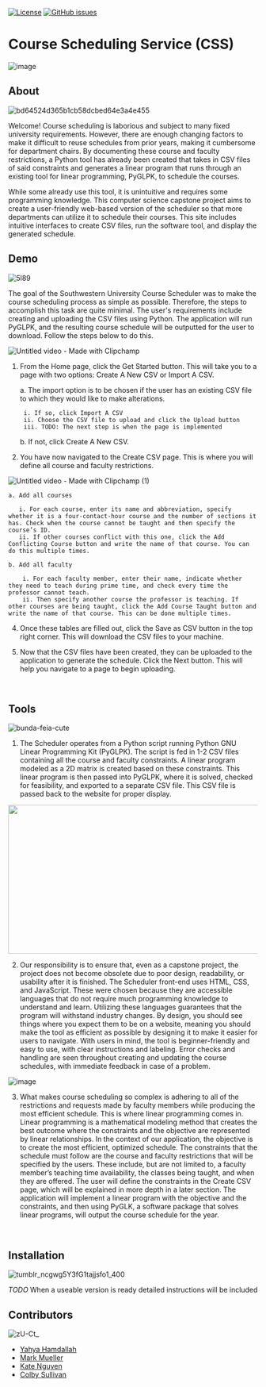 [![License](https://img.shields.io/badge/license-MIT-blue.svg)](LICENSE)
[![GitHub issues](https://img.shields.io/github/issues/MuellMark/Course-Scheduler)](https://github.com/MuellMark/Course-Scheduler/issues)

# Course Scheduling Service (CSS)
![image](https://github.com/MuellMark/Course-Scheduler/assets/88158644/0ce5e46e-18e2-4169-ad77-a6df072936c0)

## About

![bd64524d365b1cb58dcbed64e3a4e455](https://github.com/MuellMark/Course-Scheduler/assets/88158644/8a4452a4-5f42-4f85-b7f6-4154368102b1)

Welcome! Course scheduling is laborious and subject to many fixed university requirements. However, there are enough changing factors to make it difficult to reuse schedules from prior years, making it cumbersome for department chairs. By documenting these course and faculty restrictions, a Python tool has already been created that takes in CSV files of said constraints and generates a linear program that runs through an existing tool for linear programming, PyGLPK, to schedule the courses. 

While some already use this tool, it is unintuitive and requires some programming knowledge. This computer science capstone project aims to create a user-friendly web-based version of the scheduler so that more departments can utilize it to schedule their courses. This site includes intuitive interfaces to create CSV files, run the software tool, and display the generated schedule.

## Demo
![5l89](https://github.com/MuellMark/Course-Scheduler/assets/88158644/8cba9212-9d7a-43ce-9181-92ec9a8ab7cd)

The goal of the Southwestern University Course Scheduler was to make the course scheduling process as simple as possible. Therefore, the steps to accomplish this task are quite minimal. The user's requirements include creating and uploading the CSV files using Python. The application will run PyGLPK, and the resulting course schedule will be outputted for the user to download. Follow the steps below to do this. 

![Untitled video - Made with Clipchamp](https://github.com/MuellMark/Course-Scheduler/assets/88158644/b6be537d-a3d6-4e77-a2c4-d1236f0d9019)

1. From the Home page, click the Get Started button. This will take you to a page with two options: Create A New CSV or Import A CSV. 

   a. The import option is to be chosen if the user has an existing CSV file to which they would like to make alterations.
      
        i. If so, click Import A CSV
        ii. Choose the CSV file to upload and click the Upload button
        iii. TODO: The next step is when the page is implemented
   b. If not, click Create A New CSV.

3. You have now navigated to the Create CSV page. This is where you will define all course and faculty restrictions. 

![Untitled video - Made with Clipchamp (1)](https://github.com/MuellMark/Course-Scheduler/assets/88158644/9a0819fa-feac-4d27-b4ac-87dd580464c0)

    a. Add all courses

       i. For each course, enter its name and abbreviation, specify whether it is a four-contact-hour course and the number of sections it has. Check when the course cannot be taught and then specify the course’s ID.
       ii. If other courses conflict with this one, click the Add Conflicting Course button and write the name of that course. You can do this multiple times.
    
    b. Add all faculty
    
        i. For each faculty member, enter their name, indicate whether they need to teach during prime time, and check every time the professor cannot teach. 
        ii. Then specify another course the professor is teaching. If other courses are being taught, click the Add Course Taught button and write the name of that course. This can be done multiple times. 

4. Once these tables are filled out, click the Save as CSV button in the top right corner. This will download the CSV files to your machine.

5. Now that the CSV files have been created, they can be uploaded to the application to generate the schedule. Click the Next button. This will help you navigate to a page to begin uploading.
 
<br>

## Tools
![bunda-feia-cute](https://github.com/MuellMark/Course-Scheduler/assets/88158644/21c5dbc3-83e3-454c-9e24-b164bf32d48d)

1. The Scheduler operates from a Python script running Python GNU Linear Programming Kit (PyGLPK). The script is fed in 1-2 CSV files containing all the course and faculty constraints. A linear program modeled as a 2D matrix is created based on these constraints. This linear program is then passed into PyGLPK, where it is solved, checked for feasibility, and exported to a separate CSV file. This CSV file is passed back to the website for proper display.

<img src= "https://github.com/MuellMark/Course-Scheduler/assets/88158644/ce382ebf-a8a0-41d4-98d4-a2a3a5bef896" width="600" height="300">
  
2. Our responsibility is to ensure that, even as a capstone project, the project does not become obsolete due to poor design, readability, or usability after it is finished. The Scheduler front-end uses HTML, CSS, and JavaScript. These were chosen because they are accessible languages that do not require much programming knowledge to understand and learn. Utilizing these languages guarantees that the program will withstand industry changes. By design, you should see things where you expect them to be on a website, meaning you should make the tool as efficient as possible by designing it to make it easier for users to navigate. With users in mind, the tool is beginner-friendly and easy to use, with clear instructions and labeling. Error checks and handling are seen throughout creating and updating the course schedules, with immediate feedback in case of a problem.

![image](https://github.com/MuellMark/Course-Scheduler/assets/88158644/fb560950-262b-4459-8bae-f78189769a14)

3. What makes course scheduling so complex is adhering to all of the restrictions and requests made by faculty members while producing the most efficient schedule. This is where linear programming comes in. Linear programming is a mathematical modeling method that creates the best outcome where the constraints and the objective are represented by linear relationships. In the context of our application, the objective is to create the most efficient, optimized schedule. The constraints that the schedule must follow are the course and faculty restrictions that will be specified by the users. These include, but are not limited to, a faculty member’s teaching time availability, the classes being taught, and when they are offered.  The user will define the constraints in the Create CSV page, which will be explained in more depth in a later section. The application will implement a linear program with the objective and the constraints, and then using PyGLK, a software package that solves linear programs, will output the course schedule for the year. 
   
<br>

## Installation
![tumblr_ncgwg5Y3fG1tajjsfo1_400](https://github.com/MuellMark/Course-Scheduler/assets/88158644/a90928c8-0d35-4f42-b3b8-3dc142b57f16)

*TODO* When a useable version is ready detailed instructions will be included
<br>

## Contributors
![zU-Ct_](https://github.com/MuellMark/Course-Scheduler/assets/88158644/ffad1bbd-0801-4183-b9f1-2946fe2a659e)

- [Yahya Hamdallah](https://github.com/Hamdally)
- [Mark Mueller](https://github.com/MuellMark)
- [Kate Nguyen](https://github.com/katenguyen10)
- [Colby Sullivan](https://github.com/colbySullivan)

